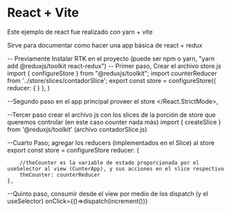 # React + Vite

Este ejemplo de react fue realizado con yarn + vite

Sirve para documentar como hacer una app básica de react + redux

-- Previamente Instalar RTK en el proyecto (puede ser npm o yarn, "yarn add  @reduxjs/toolkit react-redux")
-- Primer paso, Crear el archivo store.js 
        import { configureStore } from "@reduxjs/toolkit";
        import counterReducer from '../store/slices/contadorSlice';
        export const store = configureStore({
        reducer: {
        }
          },
        )

--Segundo paso en el app principal proveer el store
    <Provider store={store}>
    <CounterApp />
    </Provider>
    </React.StrictMode>,        

--Tercer paso crear el archivo js con los slices de la porción de store que queremos controlar (en este caso counter nada más) 
   import { createSlice } from '@reduxjs/toolkit' (archivo contadorSlice.js)

--Cuarto Paso; agregar los reducers (implementados en el Slice) al store
   export const store = configureStore
    reducer: {
        
        //theCounter es la variable de estado proporcionada por el useSelector al view (CunterApp), y sus acciones en el slice respectivo
        theCounter: counterReducer        
    },

--Quinto paso, consumir desde el view por medio de los dispatch (y el useSelector)
onClick={()=>dispatch(increment())} 
